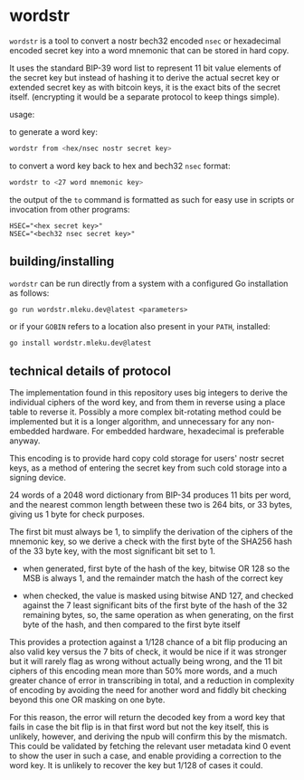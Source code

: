# wordstr

`wordstr` is a tool to convert a nostr bech32 encoded `nsec` or hexadecimal
encoded secret key into a word mnemonic that can be stored in hard copy.

It uses the standard BIP-39 word list to represent 11 bit value elements of
the secret key but instead of hashing it to derive the actual secret key or
extended secret key as with bitcoin keys, it is the exact bits of the secret 
itself. (encrypting it would be a separate protocol to keep things simple).

usage:

to generate a word key:

```bash
wordstr from <hex/nsec nostr secret key>
```

to convert a word key back to hex and bech32 `nsec` format:

```bash
wordstr to <27 word mnemonic key>
```

the output of the `to` command is formatted as such for easy use in scripts
or invocation from other programs:

```
HSEC="<hex secret key>"
NSEC="<bech32 nsec secret key>"
```

## building/installing

`wordstr` can be run directly from a system with a configured Go
installation as follows:

```
go run wordstr.mleku.dev@latest <parameters>
```

or if your `GOBIN` refers to a location also present in your `PATH`, installed:

```bash
go install wordstr.mleku.dev@latest
```

## technical details of protocol

The implementation found in this repository uses big integers to derive the 
individual ciphers of the word key, and from them in reverse using a place 
table to reverse it. Possibly a more complex bit-rotating method could be 
implemented but it is a longer algorithm, and unnecessary for any 
non-embedded hardware. For embedded hardware, hexadecimal is preferable 
anyway. 

This encoding is to provide hard copy cold storage for users' nostr 
secret keys, as a method of entering the secret key from such cold storage 
into a signing device.

24 words of a 2048 word dictionary from BIP-34 produces 11 bits per word, 
and the nearest common length between these two is 264 bits, or 33 bytes, 
giving us 1 byte for check purposes.

The first bit must always be 1, to simplify the derivation of the ciphers of 
the mnemonic key, so we derive a check with the first byte of the SHA256 
hash of the 33 byte key, with the most significant bit set to 1.

- when generated, first byte of the hash of the key, bitwise OR 128 so the 
  MSB is always 1, and the remainder match the hash of the correct key

- when checked, the value is masked using bitwise AND 127, and checked 
  against the 7 least significant bits of the first byte of the hash of the 32 
  remaining bytes, so, the same operation as when generating, on the first 
  byte of the hash, and then compared to the first byte itself

This provides a protection against a 1/128 chance of a bit flip producing an 
also valid key versus the 7 bits of check, it would be nice if it was 
stronger but it will rarely flag as wrong without actually being wrong, and 
the 11 bit ciphers of this encoding mean more than 50% more words, and a 
much greater chance of error in transcribing in total, and a reduction in 
complexity of encoding by avoiding the need for another word and fiddly bit 
checking beyond this one OR masking on one byte.

For this reason, the error will return the decoded key from a word key that 
fails in case the bit flip is in that first word but not the key itself, 
this is unlikely, however, and deriving the npub will confirm this by the 
mismatch. This could be validated by fetching the relevant user metadata 
kind 0 event to show the user in such a case, and enable providing a 
correction to the word key. It is unlikely to recover the key but 1/128 of 
cases it could.